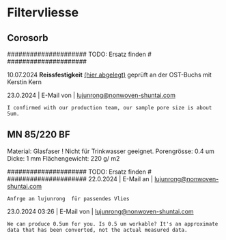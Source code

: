 # Filtervliesse

## Corosorb


#####################
TODO: Ersatz finden #
#####################

  10.07.2024 **Reissfestigkeit** [(hier abgelegt)](\\OTS0001\Data02\X0_Transfer\FEWATEC\COROSORB\OST_Reissprüfung\241230_ONTRONIX_Reissversuche) geprüft an der OST-Buchs mit Kerstin Kern
  
  23.0.2024 | E-Mail von | <lujunrong@nonwoven-shuntai.com>
  
    I confirmed with our production team, our sample pore size is about 5um.
  
## MN 85/220 BF

Material: Glasfaser ! Nicht für Trinkwasser geeignet.
Porengrösse: 0.4 um
Dicke: 1 mm
Flächengewicht: 220 g/ m2

#####################
TODO: Ersatz finden #
#####################
  22.0.2024 | E-Mail an | <lujunrong@nonwoven-shuntai.com>
  
    Anfrge an lujunrong  für passendes Vlies

  23.0.2024 03:26 | E-Mail von | <lujunrong@nonwoven-shuntai.com>
  
    We can produce 0.5um for you. Is 0.5 um workable? It's an approximate data that has been converted, not the actual measured data.
